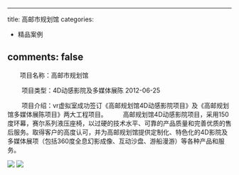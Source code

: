 
---
title: 高邮市规划馆
categories:
- 精品案例

comments: false
---

　　项目名称：高邮市规划馆

　　  项目类型：4D动感影院及多媒体展陈
    2012-06-25

 　　 项目介绍：vr虚拟室成功签订《高邮规划馆4D动感影院项目》及《高邮规划馆多媒体展陈项目》两大工程项目。
 　　 高邮规划馆4D动感影院项目，采用150度环幕，赛尔系列液压座椅，以过硬的技术水平、可靠的产品质量和完善优质的售后服务。取得客户的高度认可，并为高邮规划馆提供定制化、特色化的4D影院及多媒体展项（包括360度全息幻影成像、互动沙盘、游船漫游）等各种产品和服务。


<img src="/css/images/anli/info9.jpg">
<img src="/css/images/anli/info9_1.jpg">

